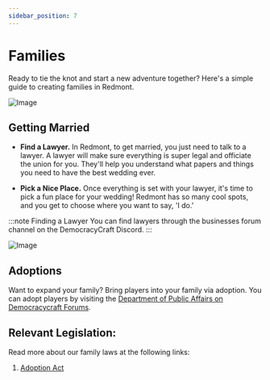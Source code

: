 ```yaml
---
sidebar_position: 7
---
```


# Families

Ready to tie the knot and start a new adventure together? Here's a simple guide to creating families in Redmont.

![Image](https://i.imgur.com/k7a1I3i.png=&width=1266&height=671)

## Getting Married

- **Find a Lawyer.** In Redmont, to get married, you just need to talk to a lawyer. A lawyer will make sure everything is super legal and officiate the union for you. They'll help you understand what papers and things you need to have the best wedding ever.

- **Pick a Nice Place.** Once everything is set with your lawyer, it's time to pick a fun place for your wedding! Redmont has so many cool spots, and you get to choose where you want to say, 'I do.'

:::note Finding a Lawyer
You can find lawyers through the businesses forum channel on the DemocracyCraft Discord.
:::

![Image](https://i.imgur.com/6y98JuY.png)

## Adoptions

Want to expand your family? Bring players into your family via adoption. You can adopt players by visiting the [Department of Public Affairs on Democracycraft Forums](https://www.democracycraft.net/forums/families.165/).

## Relevant Legislation:
Read more about our family laws at the following links:

1. [Adoption Act](https://www.democracycraft.net/threads/adoption-act.9833/)
